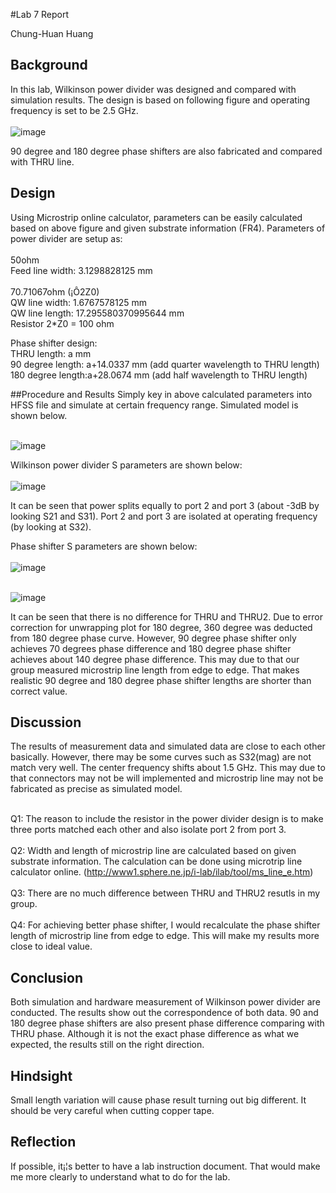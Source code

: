 #Lab 7 Report

Chung-Huan Huang

## Background
In this lab, Wilkinson power divider was designed and compared with simulation results. The design is based on following figure and operating frequency is set to be 2.5 GHz.<br>
<br>![image](https://github.com/CourseReps/ECEN452-Spring2016/blob/master/Students/tim721w/Lab7/Wilkinson_equivalent_circuit.png) <br>

90 degree and 180 degree phase shifters are also fabricated and compared with THRU line.<br>

## Design
Using Microstrip online calculator, parameters can be easily calculated based on above figure and given substrate information (FR4). Parameters of power divider are setup as:<br>
<br>50ohm<br>
Feed line width: 3.1298828125 mm<br>
<br>70.71067ohm (¡Ô2Z0)<br>
QW line width: 1.6767578125 mm<br>
QW line length: 17.295580370995644 mm<br>
Resistor 2*Z0  = 100 ohm<br>

Phase shifter design:<br>
THRU length: a mm <br>
90 degree length: a+14.0337 mm (add quarter wavelength to THRU length)<br>
180 degree length:a+28.0674 mm (add half wavelength to THRU length)<br>


##Procedure and Results
Simply key in above calculated parameters into HFSS file and simulate at certain frequency range. Simulated model is shown below.<br>

<br>![image](https://github.com/CourseReps/ECEN452-Spring2016/blob/master/Students/tim721w/Lab7/model.png) <br>

Wilkinson power divider S parameters are shown below:<br>
<br>![image](https://github.com/CourseReps/ECEN452-Spring2016/blob/master/Students/tim721w/Lab7/Wilkinson_S_dB.png) <br>

It can be seen that power splits equally to port 2 and port 3 (about -3dB by looking S21 and S31). Port 2 and port 3 are isolated at operating frequency (by looking at S32).<br>

Phase shifter S parameters are shown below:<br>
<br>![image](https://github.com/CourseReps/ECEN452-Spring2016/blob/master/Students/tim721w/Lab7/phase_shifter_dB.png) <br>

<br>![image](https://github.com/CourseReps/ECEN452-Spring2016/blob/master/Students/tim721w/Lab7/phase_shifter_phase.png) <br>

It can be seen that there is no difference for THRU and THRU2. Due to error correction for unwrapping plot for 180 degree, 360 degree was deducted from 180 degree phase curve. However, 90 degree phase shifter only achieves 70 degrees phase difference and 180 degree phase shifter achieves about 140 degree phase difference. This may due to that our group measured microstrip line length from edge to edge. That makes realistic 90 degree and 180 degree phase shifter lengths are shorter than correct value.
<br>

## Discussion
The results of measurement data and simulated data are close to each other basically. However, there may be some curves such as S32(mag) are not match very well. The center frequency shifts about 1.5 GHz. This may due to that connectors may not be will implemented and microstrip line may not be fabricated as precise as simulated model.<br>

<br>Q1: The reason to include the resistor in the power divider design is to make three ports matched each other and also isolate port 2 from port 3.
<br>
<br>Q2: Width and length of microstrip line are calculated based on given substrate information. The calculation can be done using microtrip line calculator online. (http://www1.sphere.ne.jp/i-lab/ilab/tool/ms_line_e.htm) 
<br>
<br>Q3: There are no much difference between THRU and THRU2 resutls in my group.
<br>
<br>Q4: For achieving better phase shifter, I would recalculate the phase shifter length of microstrip line from edge to edge. This will make my results more close to ideal value.
<br>
## Conclusion
Both simulation and hardware measurement of Wilkinson power divider are conducted. The results show out the correspondence of both data. 90 and 180 degree phase shifters are also present phase difference comparing with THRU phase. Although it is not the exact phase difference as what we expected, the results still on the right direction.<br>

## Hindsight
Small length variation will cause phase result turning out big different. It should be very careful when cutting copper tape.<br>

## Reflection
If possible, it¡¦s better to have a lab instruction document. That would make me more clearly to understand what to do for the lab.<br>
